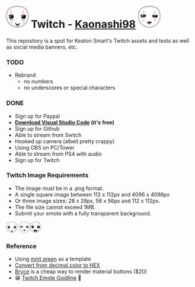 # <img src="https://github.com/SpilledMilkCOM/Twitch/blob/master/Reference/No%20Face%20Chibi Happy%20-%20112x112.png?raw=true" width="60px" /> Twitch - [Kaonashi98](https://www.twitch.tv/kaonashi98) <img src="https://github.com/SpilledMilkCOM/Twitch/blob/master/Reference/No%20Face%20Chibi%20Focused-112x112.png?raw=true" width="60px" />

This repository is a spot for Keaton Smart's Twitch assets and tests as well as social media banners, etc.

### TODO

* Rebrand
  * no numbers
  * no underscores or special characters

### DONE

* Sign up for Paypal
* **[Download Visual Studio Code](https://code.visualstudio.com/) (it's free)**
* Sign up for Github
* Able to stream from Switch
* Hooked up camera (albeit pretty crappy)
* Using OBS on PC/Tower
* Able to stream from PS4 with audio
* Sign up for Twitch

### Twitch Image Requirements

* The image must be in a .png format.
* A single square image between 112 x 112px and 4096 x 4096px
* Or three image sizes: 28 x 28px, 56 x 56px and 112 x 112px.
* The file size cannot exceed 1MB.
* Submit your emote with a fully transparent background.

<img src="https://github.com/SpilledMilkCOM/Twitch/blob/master/Reference/No%20Face%20Chibi Happy%20-%20112x112.png?raw=true" width="30px" /> <img src="https://github.com/SpilledMilkCOM/Twitch/blob/master/Reference/No%20Face%20Chibi%20Focused-112x112.png?raw=true" width="30px" /><img src="https://github.com/SpilledMilkCOM/Twitch/blob/master/Reference/No%20Face%20Chibi%20Surprised-112x112.png?raw=true" width="30px" />

### Reference

* Using [mint green](https://www.colorhexa.com/98ff98) as a template
* [Convert from decimal color to HEX](http://www.psyclops.com/tools/rgb/)
* [Bryce](https://www.daz3d.com/bryce-7-pro) is a cheap way to render material buttons ($20)
* 😁 [Twitch Emote Guidline](https://help.twitch.tv/s/article/emote-guidelines?language=en_US) 🤣

